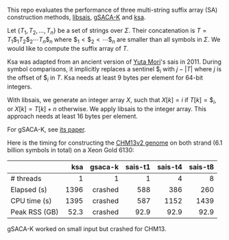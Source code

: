 This repo evaluates the performance of three multi-string suffix array (SA)
construction methods, [libsais][libsais], [gSACA-K][gsacak] and [ksa].

Let $`\{T_1,T_2,\ldots,T_n\}`$ be a set of strings over $\Sigma$. Their
concatenation is $`T=T_1\$_1T_2\$_2\cdots T_n\$_n`$ where
$`\$_1<\$_2<\cdots\$_n`$ are smaller than all symbols in $\Sigma$.
We would like to compute the suffix array of $T$.

Ksa was adapted from an ancient version of [Yuta Mori][mori]'s sais in 2011. During
symbol comparisons, it implicitly replaces a sentinel $`\$_i`$ with
$`j-|T|`$ where $j$ is the offset of $`\$_i`$ in $T$. Ksa needs at least 9
bytes per element for 64-bit integers.

With libsais, we generate an integer array $`X`$, such that $`X[k]=i`$
if $`T[k]=\$_i`$, or $`X[k]=T[k]+n`$ otherwise. We apply libsais to the integer
array. This approach needs at least 16 bytes per element.

For gSACA-K, see [its paper][gsacak-paper].

Here is the timing for constructing the [CHM13v2 genome][chm13] on both strand (6.1
billion symbols in total) on a Xeon Gold 6130:

|             | ksa|gsaca-k|sais-t1|sais-t4|sais-t8|
|:------------|---:|------:|------:|------:|------:|
|# threads    |   1|      1|      1|      4|      8|
|Elapsed (s)  |1396|crashed|    588|    386|    260|
|CPU time (s) |1395|crashed|    587|   1152|   1439|
|Peak RSS (GB)|52.3|crashed|   92.9|   92.9|   92.9|

gSACA-K worked on small input but crashed for CHM13.

[libsais]: https://github.com/IlyaGrebnov/libsais
[chm13]: https://s3-us-west-2.amazonaws.com/human-pangenomics/index.html?prefix=T2T/CHM13/assemblies/analysis_set/
[mori]: https://github.com/y-256
[gsacak]: https://github.com/felipelouza/gsa-is
[gsacak-paper]: https://www.sciencedirect.com/science/article/pii/S0304397517302621
[ksa]: https://github.com/lh3/fermi/blob/master/ksa.c
